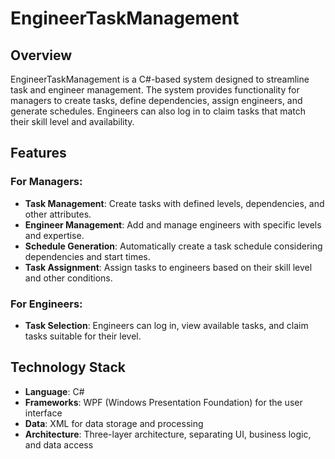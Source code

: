 # EngineerTaskManagement

## Overview  
EngineerTaskManagement is a C#-based system designed to streamline task and engineer management. The system provides functionality for managers to create tasks, define dependencies, assign engineers, and generate schedules. Engineers can also log in to claim tasks that match their skill level and availability.

## Features  
### For Managers:  
- **Task Management**: Create tasks with defined levels, dependencies, and other attributes.  
- **Engineer Management**: Add and manage engineers with specific levels and expertise.  
- **Schedule Generation**: Automatically create a task schedule considering dependencies and start times.  
- **Task Assignment**: Assign tasks to engineers based on their skill level and other conditions.  

### For Engineers:  
- **Task Selection**: Engineers can log in, view available tasks, and claim tasks suitable for their level.  

## Technology Stack  
- **Language**: C#  
- **Frameworks**: WPF (Windows Presentation Foundation) for the user interface  
- **Data**: XML for data storage and processing  
- **Architecture**: Three-layer architecture, separating UI, business logic, and data access  

